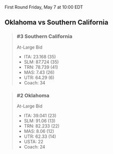 First Round
Friday, May 7 at 10:00 EDT
## Oklahoma vs Southern California

> ### #3 Southern California  
> At-Large Bid  
> - ITA: 23.168 (35)  
> - SLM: 87.724 (35)  
> - TRN: 78.739 (41)  
> - MAS: 7.43 (26)  
> - UTR: 64.29 (6)  
> - Coach: 34  

> ### #2 Oklahoma  
> At-Large Bid  
> - ITA: 39.041 (23)  
> - SLM: 91.06 (13)  
> - TRN: 82.233 (22)  
> - MAS: 8.06 (12)  
> - UTR: 62.33 (14)  
> - USTA: 22  
> - Coach: 24  